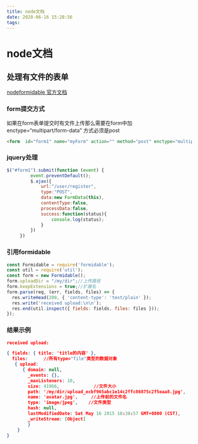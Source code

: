 ```yaml
---
title: node文档
date: 2020-06-16 15:28:56
tags:
---
```


# node文档
## 处理有文件的表单
[nodeformidable 官方文档](https://github.com/node-formidable/formidable)

### form提交方式
如果在form表单提交时有文件上传那么需要在form中加enctype=“multipart/form-data” 方式必须是post

```html
<form  id="form1" name="myForm" action="" method="post" enctype="multipart/form-data">
```
### jquery处理
```js
$("#form1").submit(function (event) {
         event.preventDefault();
         $.ajax({
             url:"/user/register",
             type:"POST",
             data:new FormData(this),
             contentType:false,
             processData:false,
             success:function(status){
                 console.log(status);
             }
         })
     })
```
### 引用formidable
```js
const Formidable = require('formidable');
const util = require('util');
const form = new Formidable();
form.uploadDir = "/my/dir";//上传路径
form.keepExtensions = true;//扩展名
form.parse(req, (err, fields, files) => {
  res.writeHead(200, { 'content-type': 'text/plain' });
  res.write('received upload:\n\n');
  res.end(util.inspect({ fields: fields, files: files }));
});
```
### 结果示例
```json
received upload:  

{ fields: { title: 'title的内容' },  
  files:      //所有type="file"类型的数据对象  
   { upload:   
      { domain: null,  
        _events: {},  
        _maxListeners: 10,  
        size: 41966,             //文件大小  
        path: '/my/dir/upload_ecbf965abc1e14c2ffc86875c2f5eaa8.jpg',   //文件保存路径  
        name: 'avatar.jpg',     //上传前的文件名  
        type: 'image/jpeg',    //文件类型  
        hash: null,  
        lastModifiedDate: Sat May 16 2015 10:38:57 GMT+0800 (CST),  
        _writeStream: [Object] 
        }
    } 
}  
```